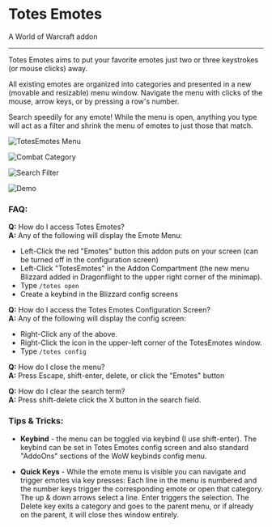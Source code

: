 # Totes Emotes

A World of Warcraft addon

---

Totes Emotes aims to put your favorite emotes just two or three keystrokes (or mouse clicks) away.

All existing emotes are organized into categories and presented in a new (movable and resizable) menu window.  Navigate the menu with clicks of the mouse, arrow keys, or by pressing a row's number.

Search speedily for any emote!  While the menu is open, anything you type will act as a filter and shrink the menu of emotes to just those that match.

![TotesEmotes Menu](../assets/assets/top-menu.png)

![Combat Category](../assets/assets/combat-menu.png)

![Search Filter](../assets/assets/search-filter.png)

![Demo](../assets/assets/TotesEmotes-Demo-Chat-Window-8fps.gif)

### FAQ:

**Q:** How do I access Totes Emotes?  
**A:** Any of the following will display the Emote Menu:
- Left-Click the red "Emotes" button this addon puts on your screen (can be turned off in the configuration screen)
- Left-Click "TotesEmotes" in the Addon Compartment (the new menu Blizzard added in Dragonflight to the upper right corner of the minimap).
- Type `/totes open`
- Create a keybind in the Blizzard config screens

**Q:** How do I access the Totes Emotes Configuration Screen?  
**A:** Any of the following will display the config screen:
- Right-Click any of the above.
- Right-Click the icon in the upper-left corner of the TotesEmotes window.
- Type `/totes config`

**Q:** How do I close the menu?  
**A:** Press Escape, shift-enter, delete, or click the "Emotes" button

**Q:** How do I clear the search term?  
**A:** Press shift-delete click the X button in the search field.

### Tips & Tricks:

- **Keybind** - the menu can be toggled via keybind (I use shift-enter).  The keybind can be set in Totes Emotes config screen and also standard "AddoOns" sections of the WoW keybinds config menu.

- **Quick Keys** - While the emote menu is visible you can navigate and trigger emotes via key presses:  Each line in the menu is numbered and the number keys trigger the corresponding emote or open that category.  The up & down arrows select a line.  Enter triggers the selection.  The Delete key exits a category and goes to the parent menu, or if already on the parent, it will close thes window entirely.  

